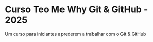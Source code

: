 # Curso Teo Me Why Git & GitHub - 2025

Um curso para iniciantes aprederem a trabalhar com o Git & GitHub
